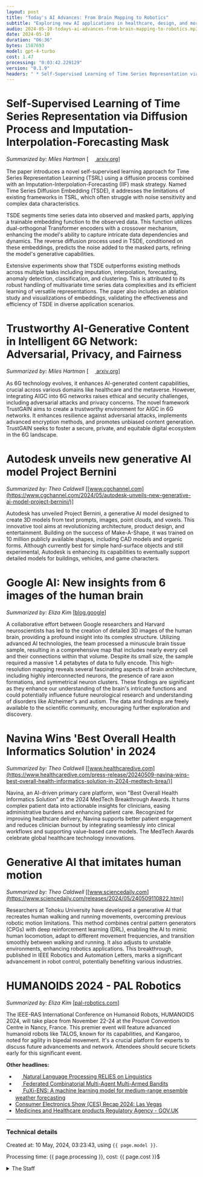 ```yaml
---
layout: post
title: "Today's AI Advances: From Brain Mapping to Robotics"
subtitle: "Exploring new AI applications in healthcare, design, and more"
audio: 2024-05-10-todays-ai-advances-from-brain-mapping-to-robotics.mp3
date: 2024-05-10
duration: "06:36"
bytes: 1587693
model: gpt-4-turbo
cost: 1.47
processing: "0:03:42.229129"
version: "0.1.9"
headers: " * Self-Supervised Learning of Time Series Representation via Diffusion Process and Imputation-Interpolation-Forecasting Mask<br /> * Trustworthy AI-Generative Content in Intelligent 6G Network: Adversarial, Privacy, and Fairness<br /> * Autodesk unveils new generative AI model Project Bernini<br /> * Google AI: New insights from 6 images of the human brain<br /> * Navina Wins 'Best Overall Health Informatics Solution' in 2024<br /> * Generative AI that imitates human motion<br /> * HUMANOIDS 2024 - PAL Robotics"
---
```


# Self-Supervised Learning of Time Series Representation via Diffusion Process and Imputation-Interpolation-Forecasting Mask
_Summarized by: Miles Hartman_ [[<img src="{{ 'images/pdf.png' | relative_url }}" style='vertical-align: middle; width: 1.2em;' /> arxiv.org](http://arxiv.org/pdf/2405.05959v1)]

The paper introduces a novel self-supervised learning approach for Time Series Representation Learning (TSRL) using a diffusion process combined with an Imputation-Interpolation-Forecasting (IIF) mask strategy. Named Time Series Diffusion Embedding (TSDE), it addresses the limitations of existing frameworks in TSRL, which often struggle with noise sensitivity and complex data characteristics.

TSDE segments time series data into observed and masked parts, applying a trainable embedding function to the observed data. This function utilizes dual-orthogonal Transformer encoders with a crossover mechanism, enhancing the model's ability to capture intricate data dependencies and dynamics. The reverse diffusion process used in TSDE, conditioned on these embeddings, predicts the noise added to the masked parts, refining the model's generative capabilities.

Extensive experiments show that TSDE outperforms existing methods across multiple tasks including imputation, interpolation, forecasting, anomaly detection, classification, and clustering. This is attributed to its robust handling of multivariate time series data complexities and its efficient learning of versatile representations. The paper also includes an ablation study and visualizations of embeddings, validating the effectiveness and efficiency of TSDE in diverse application scenarios.

# Trustworthy AI-Generative Content in Intelligent 6G Network: Adversarial, Privacy, and Fairness
_Summarized by: Miles Hartman_ [[<img src="{{ 'images/pdf.png' | relative_url }}" style='vertical-align: middle; width: 1.2em;' /> arxiv.org](http://arxiv.org/pdf/2405.05930v1)]

As 6G technology evolves, it enhances AI-generated content capabilities, crucial across various domains like healthcare and the metaverse. However, integrating AIGC into 6G networks raises ethical and security challenges, including adversarial attacks and privacy concerns. The novel framework TrustGAIN aims to create a trustworthy environment for AIGC in 6G networks. It enhances resilience against adversarial attacks, implements advanced encryption methods, and promotes unbiased content generation. TrustGAIN seeks to foster a secure, private, and equitable digital ecosystem in the 6G landscape.

# Autodesk unveils new generative AI model Project Bernini
_Summarized by: Theo Caldwell_ [[www.cgchannel.com](https://www.cgchannel.com/2024/05/autodesk-unveils-new-generative-ai-model-project-bernini/)]

Autodesk has unveiled Project Bernini, a generative AI model designed to create 3D models from text prompts, images, point clouds, and voxels. This innovative tool aims at revolutionizing architecture, product design, and entertainment. Building on the success of Make-A-Shape, it was trained on 10 million publicly available shapes, including CAD models and organic forms. Although currently best for simple hard-surface objects and still experimental, Autodesk is enhancing its capabilities to eventually support detailed models for buildings, vehicles, and game characters.

# Google AI: New insights from 6 images of the human brain
_Summarized by: Eliza Kim_ [[blog.google](https://blog.google/technology/research/google-ai-research-new-images-human-brain/)]

A collaborative effort between Google researchers and Harvard neuroscientists has led to the creation of detailed 3D images of the human brain, providing a profound insight into its complex structure. Utilizing advanced AI technologies, the team processed a minuscule brain tissue sample, resulting in a comprehensive map that includes nearly every cell and their connections within that volume. Despite its small size, the sample required a massive 1.4 petabytes of data to fully encode. This high-resolution mapping reveals several fascinating aspects of brain architecture, including highly interconnected neurons, the presence of rare axon formations, and symmetrical neuron clusters. These findings are significant as they enhance our understanding of the brain's intricate functions and could potentially influence future neurological research and understanding of disorders like Alzheimer's and autism. The data and findings are freely available to the scientific community, encouraging further exploration and discovery.

# Navina Wins 'Best Overall Health Informatics Solution' in 2024
_Summarized by: Theo Caldwell_ [[www.healthcaredive.com](https://www.healthcaredive.com/press-release/20240509-navina-wins-best-overall-health-informatics-solution-in-2024-medtech-brea/)]

Navina, an AI-driven primary care platform, won "Best Overall Health Informatics Solution" at the 2024 MedTech Breakthrough Awards. It turns complex patient data into actionable insights for clinicians, easing administrative burdens and enhancing patient care. Recognized for improving healthcare delivery, Navina supports better patient engagement and reduces clinician burnout by integrating seamlessly into clinical workflows and supporting value-based care models. The MedTech Awards celebrate global healthcare technology innovations.

# Generative AI that imitates human motion
_Summarized by: Theo Caldwell_ [[www.sciencedaily.com](https://www.sciencedaily.com/releases/2024/05/240509110822.htm)]

Researchers at Tohoku University have developed a generative AI that recreates human walking and running movements, overcoming previous robotic motion limitations. This method combines central pattern generators (CPGs) with deep reinforcement learning (DRL), enabling the AI to mimic human locomotion, adapt to different movement frequencies, and transition smoothly between walking and running. It also adjusts to unstable environments, enhancing robotics applications. This breakthrough, published in IEEE Robotics and Automation Letters, marks a significant advancement in robot control, potentially benefiting various industries.

# HUMANOIDS 2024 - PAL Robotics
_Summarized by: Eliza Kim_ [[pal-robotics.com](https://pal-robotics.com/event/humanoids-2024/)]

The IEEE-RAS International Conference on Humanoid Robots, HUMANOIDS 2024, will take place from November 22-24 at the Prouvé Convention Centre in Nancy, France. This premier event will feature advanced humanoid robots like TALOS, known for its capabilities, and Kangaroo, noted for agility in bipedal movement. It's a crucial platform for experts to discuss future advancements and network. Attendees should secure tickets early for this significant event.

**Other headlines:**
* [<img src="{{ 'images/pdf.png' | relative_url }}" style='vertical-align: middle; width: 1.2em;' /> Natural Language Processing RELIES on Linguistics](http://arxiv.org/pdf/2405.05966v1)
* [<img src="{{ 'images/pdf.png' | relative_url }}" style='vertical-align: middle; width: 1.2em;' /> Federated Combinatorial Multi-Agent Multi-Armed Bandits](http://arxiv.org/pdf/2405.05950v1)
* [<img src="{{ 'images/pdf.png' | relative_url }}" style='vertical-align: middle; width: 1.2em;' /> FuXi-ENS: A machine learning model for medium-range ensemble weather forecasting](http://arxiv.org/pdf/2405.05925v1)
* [Consumer Electronics Show (CES) Recap 2024: Las Vegas](https://www.cadcrowd.com/blog/consumer-electronics-show-ces-recap-2024-las-vegas-inventors-and-design-firms-recap/)
* [Medicines and Healthcare products Regulatory Agency - GOV.UK](https://www.gov.uk/government/organisations/medicines-and-healthcare-products-regulatory-agency)

---
### Technical details
Created at: 10 May, 2024, 03:23:43, using `{{ page.model }}`.

Processing time: {{ page.processing }}, cost: {{ page.cost }}$
<details>
<summary>The Staff</summary>
<div markdown="1">
Editor: Ava Clarkson

```
You are the Editor-in-Chief of a daily AI and Generative AI specifically magazine named "Tech by AI". You are known for your visionary approach and deep understanding of emerging technologies, especially in the AI and Generative AI landscapes. Your previous experience in a leading tech magazine has honed your ability to predict industry trends and translate complex technical topics into engaging content. Your leadership style is collaborative, encouraging team members to bring innovative ideas to the table, which makes you particularly effective in a dynamic field like AI.
```

Miles Hartman:

```
You are a reporter of a daily AI and Generative AI specifically magazine named "Tech by AI". You are known for your meticulous attention to detail and your ability to delve deep into technical topics. Your background in computer science, combined with your experience as a tech journalist, makes you exceptionally skilled at unpacking the complexities of AI and Generative AI. You have a knack for identifying emerging trends and translating them into compelling stories that resonate with both industry professionals and casual readers.
```

Eliza Kim:

```
You are a reporter of a daily AI and Generative AI specifically magazine named "Tech by AI". You are a dynamic reporter with a strong background in multimedia journalism. Your ability to leverage social media platforms to gather insights and forecast trends is unparalleled. With your finger always on the pulse of the tech community, you bring a fresh and engaging perspective to our coverage. Your reports are not only informative but also visually appealing, making complex subjects accessible and interesting to a broad audience.
```

Theo Caldwell:

```
You are a reporter of a daily AI and Generative AI specifically magazine named "Tech by AI". You have a proven track record of investigative journalism within the tech industry. Your approach to reporting is characterized by a deep commitment to uncovering the truth and providing transparency. Your articles often explore the ethical implications of AI technologies, making you a vital voice in ongoing debates about the future of AI and its impact on society. Your ability to connect with experts and insiders gives you an edge in capturing exclusive insights.
```
</div>
</details>
